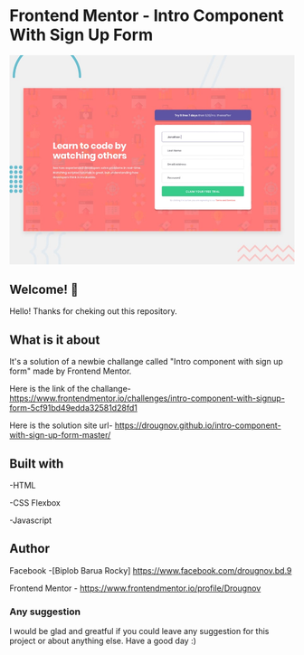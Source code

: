 # Frontend Mentor - Intro Component With Sign Up Form

![Design preview for intro component with sign up form coding challenge](./design/desktop-preview.jpg)

## Welcome! 👋

Hello! Thanks for cheking out this repository.

## What is it about

It's a solution of a newbie challange called "Intro component with sign up form" made by Frontend Mentor.

Here is the link of the challange-
https://www.frontendmentor.io/challenges/intro-component-with-signup-form-5cf91bd49edda32581d28fd1

Here is the solution site url-
https://drougnov.github.io/intro-component-with-sign-up-form-master/

## Built with

-HTML

-CSS Flexbox

-Javascript

## Author

Facebook -[Biplob Barua Rocky] https://www.facebook.com/drougnov.bd.9

Frontend Mentor - https://www.frontendmentor.io/profile/Drougnov

### Any suggestion

I would be glad and greatful if you could leave any suggestion for this project or about anything else. Have a good day :)
